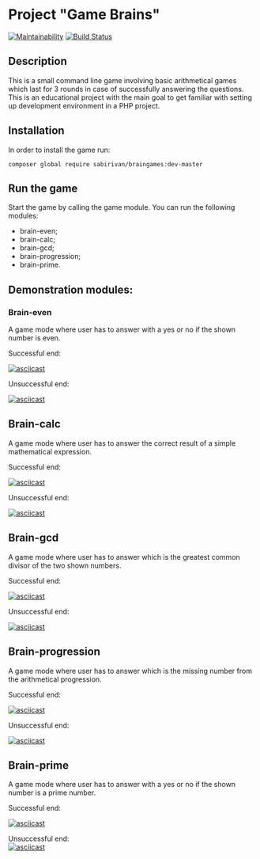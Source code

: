 # Project "Game Brains"  
[![Maintainability](https://api.codeclimate.com/v1/badges/a99a88d28ad37a79dbf6/maintainability)](https://codeclimate.com/github/codeclimate/codeclimate/maintainability)
[![Build Status](https://travis-ci.org/SabirIvaN/php-project-lvl1.svg?branch=master)](https://travis-ci.org/SabirIvaN/php-project-lvl1)

## Description

This is a small command line game involving basic arithmetical games which last for 3 rounds in case of successfully answering the questions.
This is an educational project with the main goal to get familiar with setting up development environment in a PHP project.

## Installation

In order to install the game run:

```
composer global require sabirivan/braingames:dev-master
```

## Run the game
Start the game by calling the game module. You can run the following modules:
* brain-even;
* brain-calc;
* brain-gcd;
* brain-progression;
* brain-prime.

## Demonstration modules:

### Brain-even
A game mode where user has to answer with a yes or no if the shown number is even.

Successful end:  

[![asciicast](https://asciinema.org/a/xeFKzi7m29CZtIaEFltJ0PleS.svg)](https://asciinema.org/a/xeFKzi7m29CZtIaEFltJ0PleS)

Unsuccessful end:  

[![asciicast](https://asciinema.org/a/eYPE3oF4ExRuL5yGi32sEDJR8.svg)](https://asciinema.org/a/eYPE3oF4ExRuL5yGi32sEDJR8)

## Brain-calc
A game mode where user has to answer the correct result of a simple mathematical expression.

Successful end:  

[![asciicast](https://asciinema.org/a/qIdQEnWKDGDDHKwXav5WpDtuN.svg)](https://asciinema.org/a/qIdQEnWKDGDDHKwXav5WpDtuN)

Unsuccessful end:  

[![asciicast](https://asciinema.org/a/8CBrdba7D7rpm5XTjI1gAyI2W.svg)](https://asciinema.org/a/8CBrdba7D7rpm5XTjI1gAyI2W)

## Brain-gcd
A game mode where user has to answer which is the greatest common divisor of the two shown numbers.

Successful end:  

[![asciicast](https://asciinema.org/a/Uf4x3cCoohFQnJ47VdIw54ag8.svg)](https://asciinema.org/a/Uf4x3cCoohFQnJ47VdIw54ag8)

Unsuccessful end:  

[![asciicast](https://asciinema.org/a/mDjJgoaSLtmXtQ0meXkswyf5a.svg)](https://asciinema.org/a/mDjJgoaSLtmXtQ0meXkswyf5a)

## Brain-progression
A game mode where user has to answer which is the missing number from the arithmetical progression.

Successful end:  

[![asciicast](https://asciinema.org/a/pZliUhvh5ScVVVQMFo8lQeFzB.svg)](https://asciinema.org/a/pZliUhvh5ScVVVQMFo8lQeFzB)

Unsuccessful end:  

[![asciicast](https://asciinema.org/a/UM4G3Q2fAjAUiL2K6FKSrVgr4.svg)](https://asciinema.org/a/UM4G3Q2fAjAUiL2K6FKSrVgr4)

## Brain-prime
A game mode where user has to answer with a yes or no if the shown number is a prime number.

Successful end:  

[![asciicast](https://asciinema.org/a/vld4wSPvHfLoSilDDW3tVP4Rb.svg)](https://asciinema.org/a/vld4wSPvHfLoSilDDW3tVP4Rb)

Unsuccessful end:  
[![asciicast](https://asciinema.org/a/HAqQjUJ8ZdJbQs7V89D1Q9gmH.svg)](https://asciinema.org/a/HAqQjUJ8ZdJbQs7V89D1Q9gmH)
